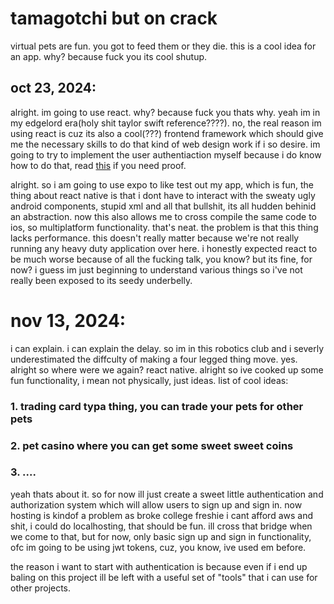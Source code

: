 # tamagotchi but on crack
virtual pets are fun. you got to feed them or they die. this is a cool idea for an app. why? because fuck you its cool shutup. 

## oct 23, 2024:
alright. im going to use react. why? because fuck you thats why. yeah im in my edgelord era(holy shit taylor swift reference????). no, the real reason im using react is cuz its also a cool(???) frontend framework which should give me the necessary skills to do that kind of web design work if i so desire. im going to try to implement the user authentiaction myself because i do know how to do that, read [this](apiing.md) if you need proof. 

alright. so i am going to use expo to like test out my app, which is fun, the thing about react native is that i dont have to interact with the sweaty ugly android components, stupid xml and all that bullshit, its all hudden behinid an abstraction. now this also allows me to cross compile the same code to ios, so multiplatform functionality. that's neat. the problem is that this thing lacks performance.  this doesn't really matter because we're not really running any heavy duty application over here. i honestly expected react to be much worse because of all the fucking talk, you know? but its fine, for now? i guess im just beginning to understand various things so i've not really been exposed to its seedy underbelly. 

# nov 13, 2024:
i can explain. i can explain the delay. so im in this robotics club and i severly underestimated the diffculty of making a four legged thing move. yes. alright so where were we again? react native. alright so ive cooked up some fun functionality, i mean not physically, just ideas.
list of cool ideas:
### 1. trading card typa thing, you can trade your pets for other pets
### 2. pet casino where you can get some sweet sweet coins
### 3. ....

yeah thats about it. so for now ill just create a sweet little authentication and authorization system which will allow users to sign up and sign in. now hosting is kindof a problem as broke college freshie i cant afford aws and shit, i could do localhosting, that should be fun. ill cross that bridge when we come to that, but for now, only basic sign up and sign in functionality, ofc im going to be using jwt tokens, cuz, you know, ive used em before.

the reason i want to start with authentication is because even if i end up baling on this project ill be left with a useful set of "tools" that i can use for other projects. 